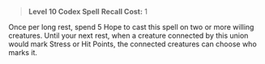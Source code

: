 > **Level 10 Codex Spell**
> **Recall Cost:** 1

Once per long rest, spend 5 Hope to cast this spell on two or more willing creatures. Until your next rest, when a creature connected by this union would mark Stress or Hit Points, the connected creatures can choose who marks it.
